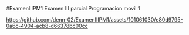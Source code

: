 
#ExamenIIIPM1
Examen III parcial Programacion movil 1 


https://github.com/denn-02/ExamenIIIPM1/assets/101061030/e80d9795-0a6c-4904-acb8-d66378bc00cc

